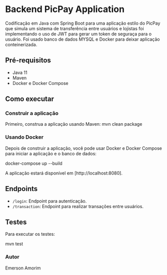 # Backend PicPay Application

Codificação em Java com Spring Boot para uma aplicação estilo do PicPay que simula um sistema de transferência entre usuários e lojistas foi implementando o uso de JWT para gerar um token de seguraça para o usuário. Foi usado banco de dados MYSQL e Docker para deixar aplicação conteinerizada.

## Pré-requisitos

- Java 11
- Maven
- Docker e Docker Compose

## Como executar

### Construir a aplicação

Primeiro, construa a aplicação usando Maven:
mvn clean package


### Usando Docker

Depois de construir a aplicação, você pode usar Docker e Docker Compose para iniciar a aplicação e o banco de dados:

docker-compose up --build


A aplicação estará disponível em [http://localhost:8080].

## Endpoints

- `/login`: Endpoint para autenticação.
- `/transaction`: Endpoint para realizar transações entre usuários.

## Testes

Para executar os testes:

mvn test


### Autor
Emerson Amorim
